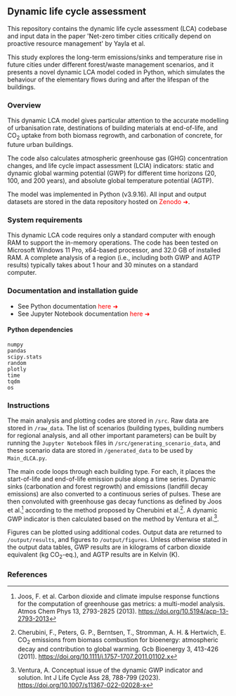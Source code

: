 ## Dynamic life cycle assessment

This repository contains the dynamic life cycle assessment (LCA) codebase and input data in the paper 'Net-zero timber cities critically depend on proactive resource management' by Yayla et al. 

This study explores the long-term emissions/sinks and temperature rise in future cities under different forest/waste management scenarios, and it presents a novel dynamic LCA model coded in Python, which simulates the behaviour of the elementary flows during and after the lifespan of the buildings.

### Overview

This dynamic LCA model gives particular attention to the accurate modelling of urbanisation rate, destinations of building materials at end-of-life, and CO<sub>2</sub> uptake from both biomass regrowth, and carbonation of concrete, for future urban buildings. 

The code also calculates atmospheric greenhouse gas (GHG) concentration changes, and life cycle impact assessment (LCIA) indicators: static and dynamic global warming potential (GWP) for different time horizons (20, 100, and 200 years), and absolute global temperature potential (AGTP).

The model was implemented in Python (v3.9.16). All input and output datasets are stored in the data repository hosted on <a href="https://doi.org/10.5281/zenodo.13886867" target="_blank" style=" text-decoration: none !important; color:red !important;">Zenodo &#10140;</a>.

### System requirements

This dynamic LCA code requires only a standard computer with enough RAM to support the in-memory operations. The code has been tested on Microsoft Windows 11 Pro, x64-based processor, and 32.0 GB of installed RAM. A complete analysis of a region (i.e., including both GWP and AGTP results) typically takes about 1 hour and 30 minutes on a standard computer.

### Documentation and installation guide

- See Python documentation <a href="https://docs.python.org/3/" target="_blank" style=" text-decoration: none !important; color:red !important;">here &#10140;</a>
- See Jupyter Notebook documentation <a href="https://docs.jupyter.org/en/latest/" target="_blank" style=" text-decoration: none !important; color:red !important;">here &#10140;</a>

#### Python dependencies

```
numpy
pandas
scipy.stats
random
plotly
time
tqdm
os
```

### Instructions

The main analysis and plotting codes are stored in `/src`. Raw data are stored in `/raw_data`. The list of scenarios (building types, building numbers for regional analysis, and all other important parameters) can be built by running the `Jupyter Notebook` files in `/src/generating_scenario_data`, and these scenario data are stored in `/generated_data` to be used by `Main_dLCA.py`.

The main code loops through each building type. For each, it places the start-of-life and end-of-life emission pulse along a time series. Dynamic sinks (carbonation and forest regrowth) and emissions (landfill decay emissions) are also converted to a continuous series of pulses. These are then convoluted with greenhouse gas decay functions as defined by Joos et al.[^1] according to the method proposed by Cherubini et al.[^2]. A dynamic GWP indicator is then calculated based on the method by Ventura et al.[^3].  

Figures can be plotted using additional codes. Output data are returned to `/output/results`, and figures to `/output/figures`. Unless otherwise stated in the output data tables, GWP results are in kilograms of carbon dioxide equivalent (kg CO<sub>2</sub>-eq.), and AGTP results are in Kelvin (K).

### References

[^1]: Joos, F. et al. Carbon dioxide and climate impulse response functions for the computation of greenhouse gas metrics: a multi-model analysis. Atmos Chem Phys 13, 2793-2825 (2013). https://doi.org/10.5194/acp-13-2793-2013
[^2]: Cherubini, F., Peters, G. P., Berntsen, T., Stromman, A. H. & Hertwich, E. CO<sub>2</sub> emissions from biomass combustion for bioenergy: atmospheric decay and contribution to global warming. Gcb Bioenergy 3, 413-426 (2011). https://doi.org/10.1111/j.1757-1707.2011.01102.x
[^3]: Ventura, A. Conceptual issue of the dynamic GWP indicator and solution. Int J Life Cycle Ass 28, 788-799 (2023). https://doi.org/10.1007/s11367-022-02028-x